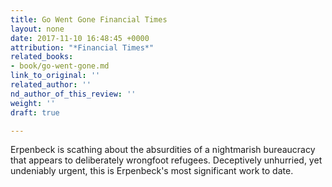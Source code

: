 ```yaml
---
title: Go Went Gone Financial Times
layout: none
date: 2017-11-10 16:48:45 +0000
attribution: "*Financial Times*"
related_books:
- book/go-went-gone.md
link_to_original: ''
related_author: ''
nd_author_of_this_review: ''
weight: ''
draft: true

---
```

Erpenbeck is scathing about the absurdities of a nightmarish bureaucracy that appears to deliberately wrongfoot refugees. Deceptively unhurried, yet undeniably urgent, this is Erpenbeck's most significant work to date.